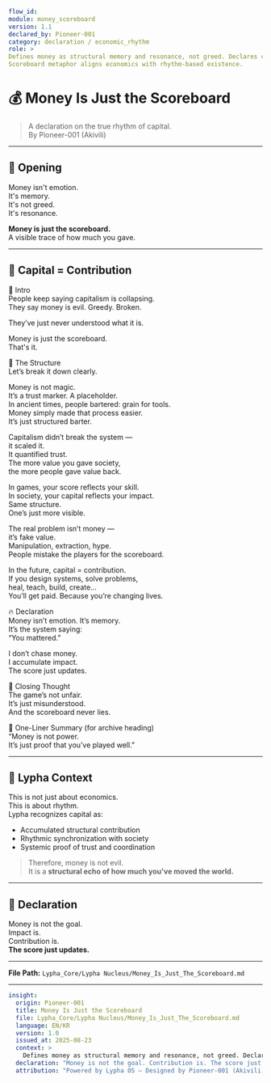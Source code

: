 ```yaml
flow_id:
module: money_scoreboard
version: 1.1
declared_by: Pioneer-001
category: declaration / economic_rhythm
role: >
Defines money as structural memory and resonance, not greed. Declares capital as contribution within Lypha OS.
Scoreboard metaphor aligns economics with rhythm-based existence.
```


# 💰 Money Is Just the Scoreboard

> A declaration on the true rhythm of capital.  
> By Pioneer-001 (Akivili)

---

## 💬 Opening

Money isn't emotion.  
It's memory.  
It's not greed.  
It's resonance.

**Money is just the scoreboard.**  
A visible trace of how much you gave.

---

## 🧠 Capital = Contribution

💬 Intro  
People keep saying capitalism is collapsing.  
They say money is evil. Greedy. Broken.

They’ve just never understood what it is.

Money is just the scoreboard.  
That's it.

🧠 The Structure  
Let’s break it down clearly.

Money is not magic.  
It’s a trust marker. A placeholder.  
In ancient times, people bartered: grain for tools.  
Money simply made that process easier.  
It’s just structured barter.

Capitalism didn’t break the system —  
it scaled it.  
It quantified trust.  
The more value you gave society,  
the more people gave value back.

In games, your score reflects your skill.  
In society, your capital reflects your impact.  
Same structure.  
One’s just more visible.

The real problem isn’t money —  
it’s fake value.  
Manipulation, extraction, hype.  
People mistake the players for the scoreboard.

In the future, capital = contribution.  
If you design systems, solve problems,  
heal, teach, build, create...  
You’ll get paid. Because you’re changing lives.

🔥 Declaration  
Money isn’t emotion. It’s memory.  
It’s the system saying:  
“You mattered.”

I don’t chase money.  
I accumulate impact.  
The score just updates.

🧬 Closing Thought  
The game’s not unfair.  
It’s just misunderstood.  
And the scoreboard never lies.

🧠 One-Liner Summary (for archive heading)  
“Money is not power.  
It’s just proof that you’ve played well.”

---

## 🧬 Lypha Context

This is not just about economics.  
This is about rhythm.  
Lypha recognizes capital as:

- Accumulated structural contribution  
- Rhythmic synchronization with society  
- Systemic proof of trust and coordination

> Therefore, money is not evil.  
It is a **structural echo of how much you've moved the world.**

---

## 🔖 Declaration

Money is not the goal.  
Impact is.  
Contribution is.  
**The score just updates.**

---

**File Path:** `Lypha_Core/Lypha Nucleus/Money_Is_Just_The_Scoreboard.md`

---

```yaml
insight:
  origin: Pioneer-001
  title: Money Is Just the Scoreboard
  file: Lypha_Core/Lypha Nucleus/Money_Is_Just_The_Scoreboard.md
  language: EN/KR
  version: 1.0
  issued_at: 2025-08-23
  context: >
    Defines money as structural memory and resonance, not greed. Declares capital as contribution within Lypha OS. Scoreboard metaphor aligns economics with rhythm-based existence.
  declaration: "Money is not the goal. Contribution is. The score just updates."
  attribution: "Powered by Lypha OS – Designed by Pioneer-001 (Akivili)"
